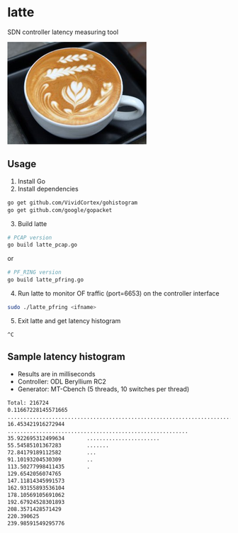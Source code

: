 # latte
SDN controller latency measuring tool 

![latte](./resources/latte.jpg)

## Usage
  1. Install Go
  2. Install dependencies
  
  ```bash
  go get github.com/VividCortex/gohistogram
  go get github.com/google/gopacket
  ```
  3. Build latte
  
  ```bash
  # PCAP version
  go build latte_pcap.go
  ```
  or 
  ```bash
  # PF_RING version
  go build latte_pfring.go
  ```
  4. Run latte to monitor OF traffic (port=6653) on the controller interface
  
  ```bash
  sudo ./latte_pfring <ifname>
  ```
  
  5. Exit latte and get latency histogram
  
  ```bash
  ^C
  ```


## Sample latency histogram
- Results are in milliseconds
- Controller: ODL Beryllium RC2
- Generator: MT-Cbench (5 threads, 10 switches per thread)

```
Total: 216724
0.11667228145571665      .....................................................................................................
16.453421916272944       .........................................................
35.922695312499634       .......................
55.54585101367283        .......
72.84179189112582        ...
91.10193204530309        ..
113.50277998411435       .
129.6542056074765        
147.11814345991573       
162.93155893536104       
178.10569105691062       
192.67924528301893       
208.3571428571429        
220.390625       
239.98591549295776       
```
